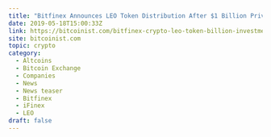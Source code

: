 ```yaml
---
title: "Bitfinex Announces LEO Token Distribution After $1 Billion Private Investment"
date: 2019-05-18T15:00:33Z
link: https://bitcoinist.com/bitfinex-crypto-leo-token-billion-investment/?utm_medium=RSS&utm_source=hune
site: bitcoinist.com
topic: crypto
category:
  - Altcoins
  - Bitcoin Exchange
  - Companies
  - News
  - News teaser
  - Bitfinex
  - iFinex
  - LEO
draft: false
---
```

